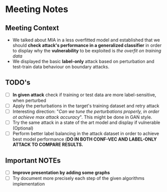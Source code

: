 # Meeting Notes


## Meeting Context
- We talked about MIA in a less overfitted model and established that we should __check attack's performance in a generalized classifier__ in order to display why the __vulnerability__ to be exploited is _the overfit on training data_ 
- We displayed the basic __label-only__ attack based on perturbation and test-train data behaviour on boundary attacks.

## TODO's
- [ ] __In given attack__ check if training or test data are more label-sensitive, when perturbed
- [ ] Apply the perturbations in the target's training dataset and retry attack
- [ ] Interesting direction: "_Can we tune the perturbations properly, in order ot achieve max attack accuracy_". This might be done in GAN style.
- [ ] Try the same attack in a state of the art model and display if vulnerable (Optional)
- [ ] Perform better label balancing in the attack dataset in order to achieve best model performance (**DO IN BOTH CONF-VEC AND LABEL-ONLY ATTACK TO COMPARE RESULTS.**

## Important NOTEs
- [ ] __Improve presentation by adding some graphs__
- [ ] Try document more precisely each step of the given algorithms implementation
